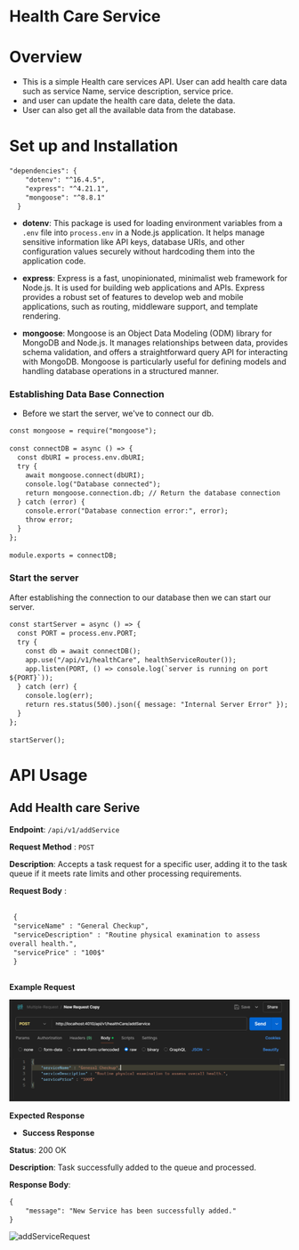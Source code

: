 # Health Care Service

# Overview
- This is a simple Health care services API. User can add health care data such as service Name, service description, service price.
- and user can update the health care data, delete the data.
- User can also get all the available data from the database.


# Set up and Installation

```
"dependencies": {
    "dotenv": "^16.4.5",
    "express": "^4.21.1",
    "mongoose": "^8.8.1"
  }
```

- **dotenv**: This package is used for loading environment variables from a `.env` file into `process.env` in a Node.js application. It helps manage sensitive information like API keys, database URIs, and other configuration values securely without hardcoding them into the application code.

- **express**: Express is a fast, unopinionated, minimalist web framework for Node.js. It is used for building web applications and APIs. Express provides a robust set of features to develop web and mobile applications, such as routing, middleware support, and template rendering.

- **mongoose**: Mongoose is an Object Data Modeling (ODM) library for MongoDB and Node.js. It manages relationships between data, provides schema validation, and offers a straightforward query API for interacting with MongoDB. Mongoose is particularly useful for defining models and handling database operations in a structured manner.



### Establishing Data Base Connection
- Before we start the server, we've to connect our db.

```
const mongoose = require("mongoose");

const connectDB = async () => {
  const dbURI = process.env.dbURI;
  try {
    await mongoose.connect(dbURI);
    console.log("Database connected");
    return mongoose.connection.db; // Return the database connection
  } catch (error) {
    console.error("Database connection error:", error);
    throw error;
  }
};

module.exports = connectDB;

```

### Start the server ###
  
After establishing the connection to our database then we can start our server.

```
const startServer = async () => {
  const PORT = process.env.PORT;
  try {
    const db = await connectDB();
    app.use("/api/v1/healthCare", healthServiceRouter());
    app.listen(PORT, () => console.log(`server is running on port ${PORT}`));
  } catch (err) {
    console.log(err);
    return res.status(500).json({ message: "Internal Server Error" });
  }
};

startServer();
```

# API Usage

## Add Health care Serive

**Endpoint**: `/api/v1/addService`

**Request Method** : ```POST```

**Description**: 
  Accepts a task request for a specific user, adding it to the task queue if it meets rate limits and other processing requirements.
  
**Request Body** :

   ```
    
    {
    "serviceName" : "General Checkup",
    "serviceDescription" : "Routine physical examination to assess overall health.",
    "servicePrice" : "100$"
    }
    
   ```
    
**Example Request**

![addServiceExample](./assets/addServiceExample.PNG)


**Expected Response**

 - **Success Response**

**Status**: 200 OK

**Description**: Task successfully added to the queue and processed.

**Response Body**:

```
{
    "message": "New Service has been successfully added."
}
```

![addServiceRequest](./assets/addServiceRequest.PNG)

  
    
    



       
  







